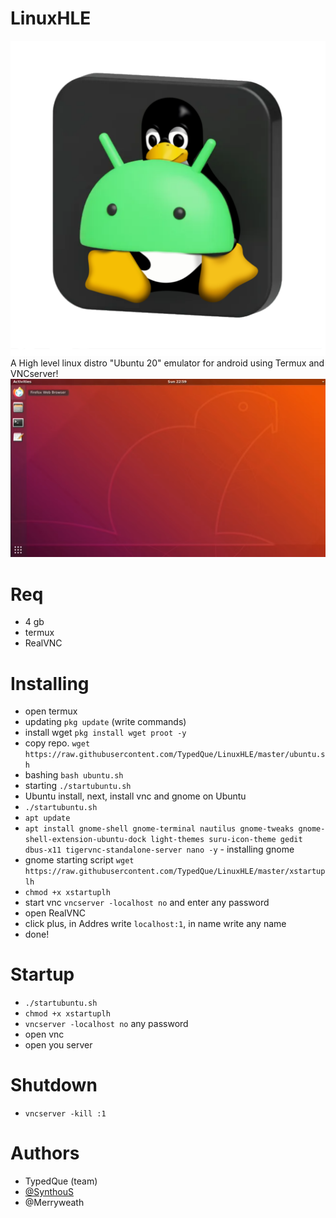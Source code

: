 # LinuxHLE
![App Screenshot](Assets/LinuxHLE.png)
A High level linux distro "Ubuntu 20" emulator for android using Termux and VNCserver!
![Screenshot](Assets/ScreenLinuxHLE.png)

# Req
- 4 gb
- termux
- RealVNC

# Installing
- open termux
- updating ```pkg update``` (write commands)
- install wget ```pkg install wget proot -y```
- copy repo. ```wget https://raw.githubusercontent.com/TypedQue/LinuxHLE/master/ubuntu.sh```
- bashing ```bash ubuntu.sh```
- starting ```./startubuntu.sh```
- Ubuntu install, next, install vnc and gnome on Ubuntu
- ```./startubuntu.sh```
- ```apt update```
- ```apt install gnome-shell gnome-terminal nautilus gnome-tweaks gnome-shell-extension-ubuntu-dock light-themes suru-icon-theme gedit dbus-x11 tigervnc-standalone-server nano -y``` - installing gnome
- gnome starting script ```wget https://raw.githubusercontent.com/TypedQue/LinuxHLE/master/xstartuplh```
- ```chmod +x xstartuplh```
- start vnc ```vncserver -localhost no``` and enter any password
- open RealVNC
- click plus, in Addres write ```localhost:1```, in name write any name
- done!
# Startup
- ```./startubuntu.sh```
- ```chmod +x xstartuplh```
- ```vncserver -localhost no``` any password
- open vnc
- open you server
# Shutdown
- ```vncserver -kill :1```

# Authors
- TypedQue (team)
- [@SynthouS](https://youtube.com/SynthouS)
- @Merryweath
